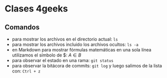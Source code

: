 # Clases 4geeks
## Comandos
- para mostrar los archivos en el directorio actual: `ls`
- para mostrar los archivos incluido los archivos ocultos: `ls -a` 
- en Markdown para mostrar fórmulas matemáticas en una sola línea utilizamos el símbolo de \$: $A \in B$
- para observar el estado en una rama: `git status`
- para observar la bitácora de commits: `git log` y luego salimos de la lista con: `Ctrl + z`